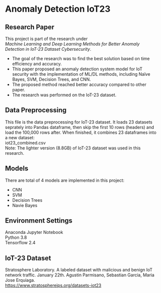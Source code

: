 # Anomaly Detection IoT23
## Research Paper
This project is part of the research under   
*Machine Learning and Deep Learning Methods for Better Anomaly Detection in IoT-23 Dataset Cybersecurity*.  
  
* The goal of the research was to find the best solution based on time efficiency and accuracy.  
* This paper proposed an anomaly detection system model for IoT security with the implementation of ML/DL methods, including Naïve Bayes, SVM, Decision Trees, and CNN.  
* The proposed method reached better accuracy compared to other paper.  
* The research was performed on the IoT-23 dataset.  
  
## Data Preprocessing
This file is the data preprocessing for IoT-23 dataset. It loads 23 datasets seprately into Pandas dataframe, then skip the first 10 rows (headers) and load the 100,000 rows after. When finished, it combines 23 dataframes into a new dataset:  
iot23_combined.csv  
Note: The lighter version (8.8GB) of IoT-23 dataset was used in this research.
  
## Models
There are total of 4 models are implemented in this project:  
* CNN
* SVM
* Decision Trees
* Navie Bayes
  
## Environment Settings
Anaconda Jupyter Notebook  
Python 3.8  
Tensorflow 2.4  
  
## IoT-23 Dataset  
Stratosphere Laboratory. A labeled dataset with malicious and benign IoT network traffic. January 22th. Agustin Parmisano, Sebastian Garcia, Maria Jose Erquiaga.  
https://www.stratosphereips.org/datasets-iot23
